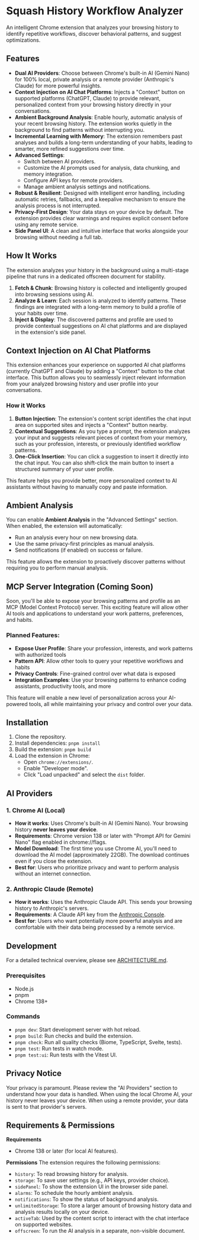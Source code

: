 # Squash History Workflow Analyzer

An intelligent Chrome extension that analyzes your browsing history to identify repetitive workflows, discover behavioral patterns, and suggest optimizations.

## Features

- **Dual AI Providers**: Choose between Chrome's built-in AI (Gemini Nano) for 100% local, private analysis or a remote provider (Anthropic's Claude) for more powerful insights.
- **Context Injection on AI Chat Platforms**: Injects a "Context" button on supported platforms (ChatGPT, Claude) to provide relevant, personalized context from your browsing history directly in your conversations.
- **Ambient Background Analysis**: Enable hourly, automatic analysis of your recent browsing history. The extension works quietly in the background to find patterns without interrupting you.
- **Incremental Learning with Memory**: The extension remembers past analyses and builds a long-term understanding of your habits, leading to smarter, more refined suggestions over time.
- **Advanced Settings**:
    - Switch between AI providers.
    - Customize the AI prompts used for analysis, data chunking, and memory integration.
    - Configure API keys for remote providers.
    - Manage ambient analysis settings and notifications.
- **Robust & Resilient**: Designed with intelligent error handling, including automatic retries, fallbacks, and a keepalive mechanism to ensure the analysis process is not interrupted.
- **Privacy-First Design**: Your data stays on your device by default. The extension provides clear warnings and requires explicit consent before using any remote service.
- **Side Panel UI**: A clean and intuitive interface that works alongside your browsing without needing a full tab.

## How It Works

The extension analyzes your history in the background using a multi-stage pipeline that runs in a dedicated offscreen document for stability.

1.  **Fetch & Chunk**: Browsing history is collected and intelligently grouped into browsing sessions using AI.
2.  **Analyze & Learn**: Each session is analyzed to identify patterns. These findings are integrated with a long-term memory to build a profile of your habits over time.
3.  **Inject & Display**: The discovered patterns and profile are used to provide contextual suggestions on AI chat platforms and are displayed in the extension's side panel.

## Context Injection on AI Chat Platforms

This extension enhances your experience on supported AI chat platforms (currently ChatGPT and Claude) by adding a "Context" button to the chat interface. This button allows you to seamlessly inject relevant information from your analyzed browsing history and user profile into your conversations.

### How it Works

1.  **Button Injection**: The extension's content script identifies the chat input area on supported sites and injects a "Context" button nearby.
2.  **Contextual Suggestions**: As you type a prompt, the extension analyzes your input and suggests relevant pieces of context from your memory, such as your profession, interests, or previously identified workflow patterns.
3.  **One-Click Insertion**: You can click a suggestion to insert it directly into the chat input. You can also shift-click the main button to insert a structured summary of your user profile.

This feature helps you provide better, more personalized context to AI assistants without having to manually copy and paste information.

## Ambient Analysis

You can enable **Ambient Analysis** in the "Advanced Settings" section. When enabled, the extension will automatically:

- Run an analysis every hour on new browsing data.
- Use the same privacy-first principles as manual analysis.
- Send notifications (if enabled) on success or failure.

This feature allows the extension to proactively discover patterns without requiring you to perform manual analysis.

## MCP Server Integration (Coming Soon)

Soon, you'll be able to expose your browsing patterns and profile as an MCP (Model Context Protocol) server. This exciting feature will allow other AI tools and applications to understand your work patterns, preferences, and habits.

### Planned Features:
- **Expose User Profile**: Share your profession, interests, and work patterns with authorized tools
- **Pattern API**: Allow other tools to query your repetitive workflows and habits
- **Privacy Controls**: Fine-grained control over what data is exposed
- **Integration Examples**: Use your browsing patterns to enhance coding assistants, productivity tools, and more

This feature will enable a new level of personalization across your AI-powered tools, all while maintaining your privacy and control over your data.

## Installation

1.  Clone the repository.
2.  Install dependencies: `pnpm install`
3.  Build the extension: `pnpm build`
4.  Load the extension in Chrome:
    - Open `chrome://extensions/`.
    - Enable "Developer mode".
    - Click "Load unpacked" and select the `dist` folder.

## AI Providers

### 1. Chrome AI (Local)

- **How it works**: Uses Chrome's built-in AI (Gemini Nano). Your browsing history **never leaves your device**.
- **Requirements**: Chrome version 138 or later with "Prompt API for Gemini Nano" flag enabled in chrome://flags.
- **Model Download**: The first time you use Chrome AI, you'll need to download the AI model (approximately 22GB). The download continues even if you close the extension.
- **Best for**: Users who prioritize privacy and want to perform analysis without an internet connection.

### 2. Anthropic Claude (Remote)

- **How it works**: Uses the Anthropic Claude API. This sends your browsing history to Anthropic's servers.
- **Requirements**: A Claude API key from the [Anthropic Console](https://console.anthropic.com/).
- **Best for**: Users who want potentially more powerful analysis and are comfortable with their data being processed by a remote service.

## Development

For a detailed technical overview, please see [ARCHITECTURE.md](./ARCHITECTURE.md).

### Prerequisites

- Node.js
- pnpm
- Chrome 138+

### Commands

- `pnpm dev`: Start development server with hot reload.
- `pnpm build`: Run checks and build the extension.
- `pnpm check`: Run all quality checks (Biome, TypeScript, Svelte, tests).
- `pnpm test`: Run tests in watch mode.
- `pnpm test:ui`: Run tests with the Vitest UI.

## Privacy Notice

Your privacy is paramount. Please review the "AI Providers" section to understand how your data is handled. When using the local Chrome AI, your history never leaves your device. When using a remote provider, your data is sent to that provider's servers.

## Requirements & Permissions

**Requirements**
- Chrome 138 or later (for local AI features).

**Permissions**
The extension requires the following permissions:
- `history`: To read browsing history for analysis.
- `storage`: To save user settings (e.g., API keys, provider choice).
- `sidePanel`: To show the extension UI in the browser side panel.
- `alarms`: To schedule the hourly ambient analysis.
- `notifications`: To show the status of background analysis.
- `unlimitedStorage`: To store a larger amount of browsing history data and analysis results locally on your device.
- `activeTab`: Used by the content script to interact with the chat interface on supported websites.
- `offscreen`: To run the AI analysis in a separate, non-visible document.

